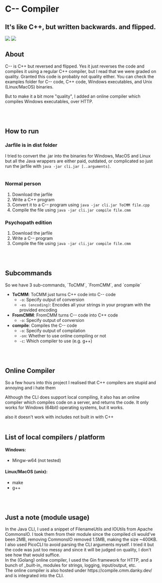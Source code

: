 <p align="center">
<h1>C-- Compiler</h1>
<h2>It's like C++, but written backwards. and flipped.</h2>
<img src="https://img.shields.io/static/v1?label=practicality&message=failing&color=red" />
<img src="https://img.shields.io/static/v1?label=usefulness&message=none&color=lightgrey" />

<h2>About</h2>
C-- is C++ but reversed and flipped. Yes it just reverses the code and compiles it using a regular C++ compiler, but I read that we were graded on quality. Granted this code is probably not quality either. You can check the examples folder for C-- code, C++ code, Windows executables, and Unix (Linux/MacOS) binaries.

But to make it a bit more "quality", I added an online compiler which compiles Windows executables, over HTTP.

<br /> <br />

<h2>How to run</h2>
<h3>Jarfile is in dist folder</h3>
I tried to convert the .jar into the binaries for Windows, MacOS and Linux but all the Java wrappers are either paid, outdated, or complicated so just run the jarfile with <code>java -jar cli.jar [..arguments]</code>.
<br><br>
<h3> Normal person </h3>
<ol>
    <li> Download the jarfile </li>
    <li> Write a C++ program </li>
    <li> Convert it to a C-- program using <code>java -jar cli.jar ToCMM file.cpp</code></li>
    <li> Compile the file using <code>java -jar cli.jar compile file.cmm</code></li>
</ol>
<h3> Psychopath edition </h3>
<ol>
    <li> Download the jarfile </li>
    <li> Write a C-- program </li>
    <li> Compile the file using <code>java -jar cli.jar compile file.cmm</code></li>
</ol>

<br /><br />

<h2>Subcommands</h2>
So we have 3 sub-commands, `ToCMM`, `FromCMM`, and `compile`
<ul>
<li> <b>ToCMM</b>: ToCMM just turns C++ code into C-- code 
<ul>
    <li> <code>-o</code>: Specify output of conversion </li>
    <li> <code>-es (encoding)</code>: Encodes all your strings in your program with the provided encoding</li>
</ul>
</li>
<li> <b>FromCMM</b>: FromCMM turns C-- code into C++ code 
<ul>
    <li> <code>-o</code>: Specify output of conversion </li>
</ul>
</li>
<li> <b>compile</b>: Compiles the C-- code 
<ul>
    <li> <code>-o</code>: Specify output of compilation </li>
    <li> <code>-on</code>: Whether to use online compiling or not</li>
    <li> <code>-c</code>: Which compiler to use (e.g. g++)</li>
</ul>
</li>
</ul>
<br /><br />
<h2>Online Compiler</h2>
So a few hours into this project I realised that C++ compilers are stupid and annoying and i hate them

Although the CLI does support local compiling, it also has an online compiler which compiles code on a server, and returns the code. It only works for Windows (64bit) operating systems, but it works.

also it doesn't work with includes not built in with C++
<br /><br />

<h2>List of local compilers / platform</h2>
<h4>Windows:</h4>
<ul>
<li>Mingw-w64 (not tested)</li>
</ul>
<h4>Linux/MacOS (unix):</h4>
<ul>
<li>make</li>
<li>g++</li>
</ul>

<br /><br />

<h2>Just a note (module usage)</h2>
In the Java CLI, I used a snippet of FilenameUtils and IOUtils from Apache CommonsIO. I took them from their module since the compiled cli would've been 2MB, removing CommonsIO removed 1.5MB, making the size ~400KB. I also used PicoCLI to avoid parsing the CLI arguments myself. I tried it but the code was just too messy and since it will be judged on quality, I don't see how that would suffice.
<br>
In the (Golang) online compiler, I used the Gin framework for HTTP, and a bunch of _built-in_ modules for strings, logging, input/output, etc.
<br>
The online compiler is also hosted under https://compile.cmm.danky.dev/ and is integrated into the CLI.
